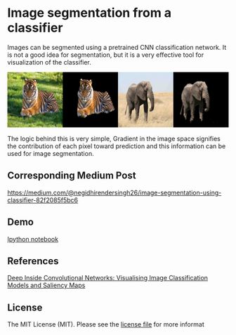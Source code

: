 # Image segmentation from a classifier

Images can be segmented using a pretrained CNN classification network. It is not a good idea for segmentation, but it is a very effective tool for visualization of the classifier.

![GitHub Logo](/images/segemented_images.jpg)


The logic behind this is very simple, Gradient in the image space signifies the contribution of each pixel toward prediction and this information can be used for image segmentation.

## Corresponding Medium Post
https://medium.com/@negidhirendersingh26/image-segmentation-using-classifier-82f2085f5bc6

## Demo
[Ipython notebook](image_segmentation.ipynb)

## References
[Deep Inside Convolutional Networks: Visualising Image Classification Models and Saliency Maps](https://arxiv.org/abs/1312.6034)


## License
The MIT License (MIT). Please see the [license file](LICENSE) for more informat
